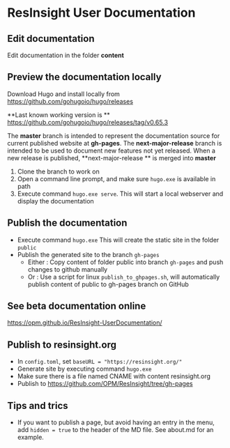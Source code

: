 # ResInsight User Documentation

## Edit documentation
Edit documentation in the folder **content**

## Preview the documentation locally
Download Hugo and install locally from
https://github.com/gohugoio/hugo/releases

**Last known working version is **
https://github.com/gohugoio/hugo/releases/tag/v0.65.3

The **master** branch is intended to represent the documentation source for current published website at **gh-pages**. The **next-major-release** branch is intended to be used to document new features not yet released. When a new release is published, **next-major-release
** is merged into **master**

1. Clone the branch to work on
2. Open a command line prompt, and make sure `hugo.exe` is available in path
3. Execute command `hugo.exe serve`. This will start a local webserver and display the documentation

## Publish the documentation
- Execute command `hugo.exe` This will create the static site in the folder `public`
- Publish the generated site to the branch `gh-pages`
  - Either : Copy content of folder public into branch `gh-pages` and push changes to github manually
  - Or : Use a script for linux `publish_to_ghpages.sh`, will automatically publish content of public to gh-pages branch on GitHub

## See beta documentation online
https://opm.github.io/ResInsight-UserDocumentation/

## Publish to resinsight.org
- In `config.toml`, set `baseURL = "https://resinsight.org/"`
- Generate site by executing command `hugo.exe`
- Make sure there is a file named CNAME with content resinsight.org
- Publish to https://github.com/OPM/ResInsight/tree/gh-pages

## Tips and trics
- If you want to publish a page, but avoid having an entry in the menu, add `hidden = true` to the header of the MD file. See about.md for an example.
